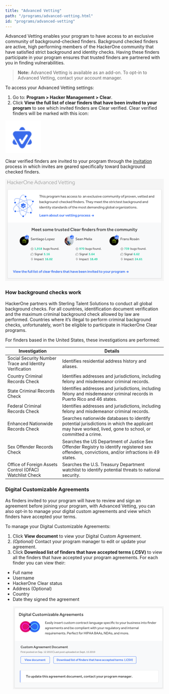 ```yaml
---
title: "Advanced Vetting"
path: "/programs/advanced-vetting.html"
id: "programs/advanced-vetting"
---
```


Advanced Vetting enables your program to have access to an exclusive community of background-checked finders. Background checked finders are active, high performing members of the HackerOne community that have satisfied strict background and identity checks. Having these finders participate in your program ensures that trusted finders are partnered with you in finding vulnerabilities.

> **Note:** Advanced Vetting is available as an add-on. To opt-in to Advanced Vetting, contact your account manager.

To access your Advanced Vetting settings:
1. Go to: **Program > Hacker Management > Clear**.
2. Click **View the full list of clear finders that have been invited to your program** to see which invited finders are Clear verified. Clear verified finders will be marked with this icon:

![advanced vetting icon](./images/advanced-vetting-2.png)

Clear verified finders are invited to your program through the [invitation](https://docs.hackerone.com/programs/invitations.html) process in which invites are geared specifically toward background checked finders.

![advanced vetting UI](./images/advanced-vetting-1.png)

### How background checks work
HackerOne partners with Sterling Talent Solutions to conduct all global background checks. For all countries, identification document verification and the maximum criminal background check allowed by law are performed. Countries where it’s illegal to perform criminal background checks, unfortunately, won’t be eligible to participate in HackerOne Clear programs.

For finders based in the United States, these investigations are performed:

Investigation | Details
------------- | --------
Social Security Number Trace and Identity Verification | Identifies residential address history and aliases.
Country Criminal Records Check | Identifies addresses and jurisdictions, including felony and misdemeanor criminal records.
State Criminal Records Check | Identifies addresses and jurisdictions, including felony and misdemeanor criminal records in Puerto Rico and 46 states.
Federal Criminal Records Check | Identifies addresses and jurisdictions, including felony and misdemeanor criminal records.
Enhanced Nationwide Records Check | Searches nationwide databases to identify potential jurisdictions in which the applicant may have worked, lived, gone to school, or committed a crime.
Sex Offender Records Check | Searches the US Department of Justice Sex Offender Registry to identify registered sex offenders, convictions, and/or infractions in 49 states.
Office of Foreign Assets Control (OFAC) Watchlist Check | Searches the U.S. Treasury Department watchlist to identify potential threats to national security.

### Digital Customizable Agreements
As finders invited to your program will have to review and sign an agreement before joining your program, with Advanced Vetting, you can also opt-in to manage your digital custom agreements and view which finders have accepted your terms.

To manage your Digital Customizable Agreements:
1. Click **View document** to view your Digital Custom Agreement.
2. *(Optional)* Contact your program manager to edit or update your agreement.
3. Click **Download list of finders that have accepted terms (.CSV)** to view all the finders that have accepted your program agreements. For each finder you can view their:
<ul><li>Full name
<li>Username
<li>HackerOne Clear status
<li>Address (Optional)
<li>Country
<li>Date they signed the agreement

![Digital Customizable Agreements](./images/advanced-vetting-3.png)
